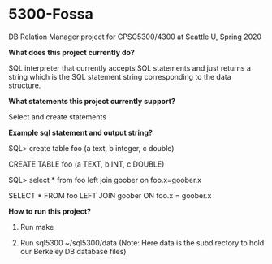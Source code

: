 # 5300-Fossa
DB Relation Manager project for CPSC5300/4300 at Seattle U, Spring 2020

**What does this project currently do?**

SQL interpreter that currently accepts SQL statements and just returns a string which is the SQL statement string corresponding to the data structure.

**What statements this project currently support?**

Select and create statements

**Example sql statement and output string?**

SQL> create table foo (a text, b integer, c double)

CREATE TABLE foo (a TEXT, b INT, c DOUBLE)

SQL> select * from foo left join goober on foo.x=goober.x

SELECT * FROM foo LEFT JOIN goober ON foo.x = goober.x


**How to run this project?**

1) Run make

2) Run sql5300 ~/sql5300/data (Note: Here data is the subdirectory to hold our Berkeley DB database files)

